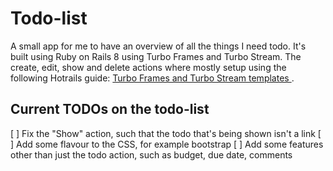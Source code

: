 # Todo-list
A small app for me to have an overview of all the things I need todo.
It's built using Ruby on Rails 8 using Turbo Frames and Turbo Stream.
The create, edit, show and delete actions where mostly setup using the following Hotrails guide: [Turbo Frames and Turbo Stream templates ](https://www.hotrails.dev/turbo-rails/turbo-frames-and-turbo-streams).

## Current TODOs on the todo-list
[ ] Fix the "Show" action, such that the todo that's being shown isn't a link
[ ] Add some flavour to the CSS, for example bootstrap
[ ] Add some features other than just the todo action, such as budget, due date, comments